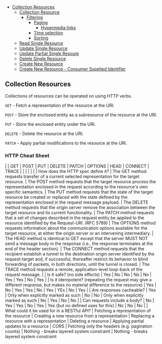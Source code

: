 - [Collection Resources](#collection-resources)
  - [Collection Resource](#collection-resource)
    - [Filtering](#filtering)
      - [Paging](#paging)
        - [Hypermedia links](#hypermedia-links)
      - [Time selection](#time-selection)
      - [Sorting](#sorting)
  - [Read Single Resource](#read-single-resource)
  - [Update Single Resource](#update-single-resource)
  - [Update Partial Single Resoure](#update-partial-single-resoure)
  - [Delete Single Resource](#delete-single-resource)
  - [Create New Resource](#create-new-resource)
  - [Create New Resource - Consumer Supplied Identifier](#create-new-resource---consumer-supplied-identifier)
  



## Collection Resources

Collections of resources can be operated on using HTTP verbs. 


`GET` - Fetch a representation of the resource at the URI.

`POST` - Store the enclosed entity as a subresource of the resource at the URI.

`PUT` - Store the enclosed entity under the URI.

`DELETE` - Delete the resource at the URI.

`PATCH` - Apply partial modifications to the resource at the URI.



### HTTP Cheat Sheet

|  	| GET 	| POST 	| PUT 	| DELETE 	| PATCH  | OPTIONS | HEAD | CONNECT | TRACE 
|	|	|	|	|	|
| How does the HTTP spec define it? 	| The GET method requests transfer of a current selected representation for the target resource. 	| The POST method requests that the target resource process the representation enclosed in the request according to the resource's own specific semantics. 	| The PUT method requests that the state of the target resource be created or replaced with the state defined by the representation enclosed in the request message payload. 	| The DELETE method requests that the origin server remove the association between the target resource and its current functionality. 	| The PATCH method requests that a set of changes described in the request entity be applied to the resource identified by the Request-URI. (RFC 5789) 	| The OPTIONS method requests information about the communication options available for the target resource, at either the origin server or an intervening intermediary. 	| The HEAD method is identical to GET except that the server MUST NOT send a message body in the response (i.e., the response terminates at the end of the header section). 	| The CONNECT method requests that the recipient establish a tunnel to the destination origin server identified by the request-target and, if successful, thereafter restrict its behavior to blind forwarding of packets, in both directions, until the tunnel is closed. 	| The TRACE method requests a remote, application-level loop-back of the request message. 	|
| Is it safe? (no side effects) 	| Yes 	| No 	| No 	| No 	| No 	| Yes 	| Yes 	| No 	| Yes 	|
| Is it idempotent? (repeating the request may give a different response, but makes no material difference to the resource) 	| Yes 	| No 	| Yes 	| Yes 	| No 	| Yes 	| YEs 	| No 	| Yes 	|
| Are responses cacheable? 	| Yes 	| Only when explicitly marked as such 	| No 	| No 	| Only when explicitly marked as such 	| No 	| Yes 	| No 	| No 	|
| Can requests include a body? 	| No 	| Yes 	| Yes 	| No 	| Yes 	| Yes (but no defined uses for this) 	| No 	| No 	| No 	|
| What could it be used for in a RESTful API? 	| Fetching a representation of the resource 	| Creating a new resource from a representation 	| Replacing a resource with a representation 	| Deleting a resource 	| Applying partial updates to a resource 	| CORS  	| Fetching only the headers (e.g. pagination counts) 	| Nothing - breaks layered system constraint 	| Nothing - breaks layered system constraint                                                                       
